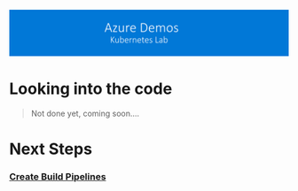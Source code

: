 [![banner](../images/banner-lab.png)](../../README.md)

# Looking into the code

> Not done yet, coming soon....


# Next Steps

### [Create Build Pipelines](../BuildPipelines)
